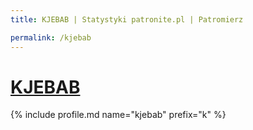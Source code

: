 ```yaml
---
title: KJEBAB | Statystyki patronite.pl | Patromierz

permalink: /kjebab
---
```


# [KJEBAB](https://patronite.pl/kjebab)

{% include profile.md name="kjebab" prefix="k" %}
